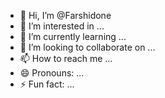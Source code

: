 - 👋 Hi, I’m @Farshidone
- 👀 I’m interested in ...
- 🌱 I’m currently learning ...
- 💞️ I’m looking to collaborate on ...
- 📫 How to reach me ...
- 😄 Pronouns: ...
- ⚡ Fun fact: ...

<!---
Farshidone/Farshidone is a ✨ special ✨ repository because its `README.md` (this file) appears on your GitHub profile.
You can click the Preview link to take a look at your changes.
--->
